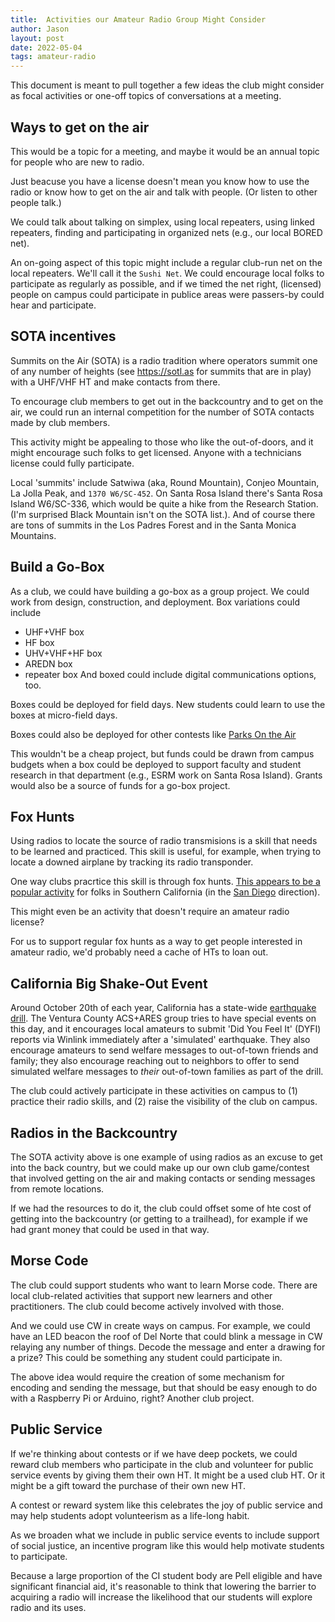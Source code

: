 ```yaml
---
title:  Activities our Amateur Radio Group Might Consider
author: Jason
layout: post
date: 2022-05-04
tags: amateur-radio
---
```


This document is meant to pull together a few ideas the club might consider as focal activities or one-off topics of conversations at a meeting.

## Ways to get on the air
This would be a topic for a meeting, and maybe it would be an annual topic for people who are new to radio.

Just beacuse you have a license doesn't mean you know how to use the radio or know how to get on the air and talk with people.  (Or listen to other people talk.) 

We could talk about talking on simplex, using local repeaters, using linked repeaters, finding and participating in organized nets (e.g., our local BORED net).

An on-going aspect of this topic might include a regular club-run net on the local repeaters.  We'll call it the `Sushi Net`.  We could encourage local folks to participate as regularly as possible, and if we timed the net right, (licensed) people on campus could participate in publice areas were passers-by could hear and participate.

## SOTA incentives
Summits on the Air (SOTA) is a radio tradition where operators summit one of any number of heights (see https://sotl.as for summits that are in play) with a UHF/VHF HT and make contacts from there.

To encourage club members to get out in the backcountry and to get on the air, we could run an internal competition for the number of SOTA contacts made by club members.

This activity might be appealing to those who like the out-of-doors, and it might encourage such folks to get licensed.  Anyone with a technicians license could fully participate.

Local 'summits' include Satwiwa (aka, Round Mountain), Conjeo Mountain, La Jolla Peak, and `1370 W6/SC-452`.  On Santa Rosa Island there's Santa Rosa Island W6/SC-336, which would be quite a hike from the Research Station.  (I'm surprised Black Mountain isn't on the SOTA list.). And of course there are tons of summits in the Los Padres Forest and in the Santa Monica Mountains.

## Build a Go-Box
As a club, we could have building a go-box as a group project.  We could work from design, construction, and deployment.  Box variations could include
* UHF+VHF box
* HF box
* UHV+VHF+HF box
* AREDN box
* repeater box
And boxed could include digital communications options, too.

Boxes could be deployed for field days.  New students could learn to use the boxes at micro-field days.

Boxes could also be deployed for other contests like [Parks On the Air](https://parksontheair.com)

This wouldn't be a cheap project, but funds could be drawn from campus budgets when a box could be deployed to support faculty and student research in that department (e.g., ESRM work on Santa Rosa Island).  Grants would also be a source of funds for a go-box project.

## Fox Hunts
Using radios to locate the source of radio transmisions is a skill that needs to be learned and practiced.  This skill is useful, for example, when trying to locate a downed airplane by tracking its radio transponder.

One way clubs pracrtice this skill is through fox hunts.  [This appears to be a popular activity](http://www.homingin.com/joemoell/ardfinla.html) for folks in Southern California (in the [San Diego](https://www.sdthunters.com) direction).

This might even be an activity that doesn't require an amateur radio license?

For us to support regular fox hunts as a way to get people interested in amateur radio, we'd probably need a cache of HTs to loan out.

## California Big Shake-Out Event
Around October 20th of each year, California has a state-wide [earthquake drill](http://www.shakeout.org).  The Ventura County ACS+ARES group tries to have special events on this day, and it encourages local amateurs to submit 'Did You Feel It' (DYFI) reports via Winlink immediately after a 'simulated' earthquake.  They also encourage amateurs to send welfare messages to out-of-town friends and family; they also encourage reaching out to neighbors to offer to send simulated welfare messages to *their* out-of-town families as part of the drill.

The club could actively participate in these activities on campus to (1) practice their radio skills, and (2) raise the visibility of the club on campus.

## Radios in the Backcountry
The SOTA activity above is one example of using radios as an excuse to get into the back country, but we could make up our own club game/contest that involved getting on the air and making contacts or sending messages from remote locations.

If we had the resources to do it, the club could offset some of hte cost of getting into the backcountry (or getting to a trailhead), for example if we had grant money that could be used in that way.

## Morse Code
The club could support students who want to learn Morse code.  There are local club-related activities that support new learners and other practitioners.  The club could become actively involved with those.

And we could use CW in create ways on campus.  For example, we could have an LED beacon the roof of Del Norte that could blink a message in CW relaying any number of things.  Decode the message and enter a drawing for a prize?  This could be something any student could participate in.

The above idea would require the creation of some mechanism for encoding and sending the message, but that should be easy enough to do with a Raspberry Pi or Arduino, right?  Another club project.

## Public Service
If we're thinking about contests or if we have deep pockets, we could reward club members who participate in the club and volunteer for public service events by giving them their own HT.  It might be a used club HT.  Or it might be a gift toward the purchase of their own new HT.

A contest or reward system like this celebrates the joy of public service and may help students adopt volunteerism as a life-long habit.

As we broaden what we include in public service events to include support of social justice, an incentive program like this would help motivate students to participate.

Because a large proportion of the CI student body are Pell eligible and have significant financial aid, it's reasonable to think that lowering the barrier to acquiring a radio will increase the likelihood that our students will explore radio and its uses.
